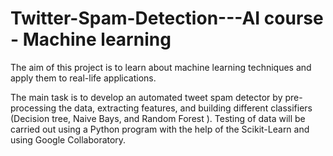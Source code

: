 # Twitter-Spam-Detection---AI course - Machine learning
The aim of this project is to learn about machine learning techniques and apply them to real-life applications.

The main task is to develop an automated tweet spam detector by pre-processing the data, extracting features, and building different classifiers (Decision tree, Naive Bays, and Random Forest ).
Testing of data will be carried out using a Python program with the help of the Scikit-Learn and using Google Collaboratory.

